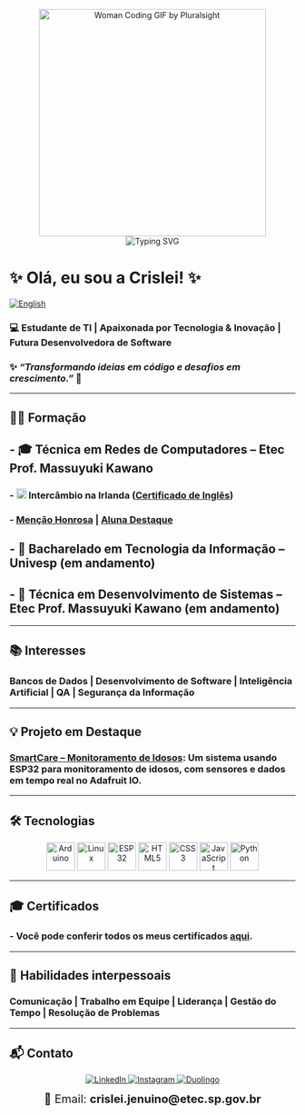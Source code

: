 <p align="center">
  <img src="https://media.giphy.com/media/L1R1tvI9svkIWwpVYr/giphy.gif" width="400" alt="Woman Coding GIF by Pluralsight"/><br/>
  <img src="https://readme-typing-svg.herokuapp.com?font=Fira+Code&size=24&pause=1000&color=A450FF&width=600&lines=&nbsp;&nbsp;&nbsp;&nbsp;&nbsp;&nbsp;&nbsp;&nbsp;&nbsp;&nbsp;&nbsp;&nbsp;&nbsp;&nbsp;&nbsp;&nbsp;&nbsp;Olá+Mundo!;&nbsp;&nbsp;&nbsp;&nbsp;&nbsp;&nbsp;Transformando+ideias+em+código.;&nbsp;&nbsp;&nbsp;&nbsp;&nbsp;&nbsp;Sempre+aprendendo+coisas+novas!" alt="Typing SVG"/>
</p>

# ✨ Olá, eu sou a Crislei! ✨

[![English](https://img.shields.io/badge/English-00529b?style=for-the-badge)](README.md)

### 💻 Estudante de TI | Apaixonada por Tecnologia & Inovação | Futura Desenvolvedora de Software  

### ✨ _“Transformando ideias em código e desafios em crescimento.”_ 🚀

---

## 👩‍🎓 Formação
## - 🎓 **Técnica em Redes de Computadores** – Etec Prof. Massuyuki Kawano  
  ### - <img src="https://cdn.jsdelivr.net/gh/hjnilsson/country-flags/svg/ie.svg" width="18"/> Intercâmbio na Irlanda ([Certificado de Inglês](certificados/General%20English%20-%20A2.jpg))  
  ### - [Menção Honrosa](certificados/Menção%20Honrosa.jpg) | [Aluna Destaque](certificados/Aluna%20Destaque.jpg)  
## - 🚧 **Bacharelado em Tecnologia da Informação** – Univesp (em andamento)  
## - 🚧 **Técnica em Desenvolvimento de Sistemas** – Etec Prof. Massuyuki Kawano (em andamento)  

---

## 📚 Interesses
### **Bancos de Dados** | **Desenvolvimento de Software** | **Inteligência Artificial** | **QA** | **Segurança da Informação**  

---

## 💡 Projeto em Destaque
### [**SmartCare – Monitoramento de Idosos**](https://github.com/CrisleiKeliJenuino/SmartCare): Um sistema usando **ESP32** para monitoramento de idosos, com sensores e dados em tempo real no **Adafruit IO**.  

---

## 🛠️ Tecnologias  

<p align="center">
  <!-- Hardware -->
  <img src="https://cdn.jsdelivr.net/gh/devicons/devicon/icons/arduino/arduino-original.svg" width="50" alt="Arduino"/>
  <img src="https://cdn.jsdelivr.net/gh/devicons/devicon/icons/linux/linux-original.svg" width="50" alt="Linux"/>
  <img src="https://cdn.jsdelivr.net/gh/devicons/devicon/icons/embeddedc/embeddedc-original.svg" width="50" alt="ESP32"/>

  <!-- Frontend -->
  <img src="https://cdn.jsdelivr.net/gh/devicons/devicon/icons/html5/html5-original.svg" width="50" alt="HTML5"/>
  <img src="https://cdn.jsdelivr.net/gh/devicons/devicon/icons/css3/css3-original.svg" width="50" alt="CSS3"/>
  <img src="https://cdn.jsdelivr.net/gh/devicons/devicon/icons/javascript/javascript-original.svg" width="50" alt="JavaScript"/>

  <!-- Backend -->
  <img src="https://cdn.jsdelivr.net/gh/devicons/devicon/icons/python/python-original.svg" width="50" alt="Python"/>
</p>

---

## 🎓 Certificados
### - Você pode conferir todos os meus certificados [aqui](certificados/).  

---

## 🧠 Habilidades interpessoais
### Comunicação | Trabalho em Equipe | Liderança | Gestão do Tempo | Resolução de Problemas  

---

## 📬 Contato

<p align="center">
  <a href="https://www.linkedin.com/in/crislei-jenuino-b3407734a/">
    <img src="https://img.shields.io/badge/-LinkedIn-blue?style=flat&logo=linkedin&logoColor=white" alt="LinkedIn"/>
  </a>
  <a href="https://instagram.com/crisleikeli">
    <img src="https://img.shields.io/badge/-Instagram-E4405F?style=flat&logo=instagram&logoColor=white" alt="Instagram"/>
  </a>
  <a href="https://www.duolingo.com/profile/ChryslleyKelly">
    <img src="https://img.shields.io/badge/-Duolingo-58CC02?style=flat&logo=duolingo&logoColor=white" alt="Duolingo"/>
  </a>
</p>

<p align="center" style="font-size:20px; margin-top:10px;">
  📧 Email: <b>crislei.jenuino@etec.sp.gov.br</b>
</p>
